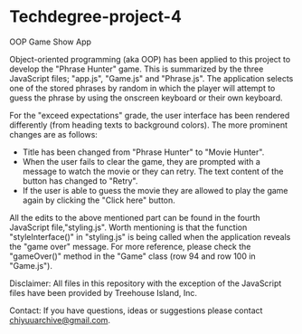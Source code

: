 # Techdegree-project-4
 OOP Game Show App

Object-oriented programming (aka OOP) has been applied to this project to develop the "Phrase Hunter" game. This is summarized by the three JavaScript files; "app.js", "Game.js" and "Phrase.js". The application selects one of the stored phrases by random in which the player will attempt to guess the phrase by using the onscreen keyboard or their own keyboard.

 For the "exceed expectations" grade, the user interface has been rendered differently (from heading texts to background colors). The more prominent changes are as follows:
 - Title has been changed from "Phrase Hunter" to "Movie Hunter".
 - When the user fails to clear the game, they are prompted with a message to watch the movie or they can retry. The text content of the button has changed to "Retry".
 - If the user is able to guess the movie they are allowed to play the game again by clicking the "Click here" button.
 
 All the edits to the above mentioned part can be found in the fourth JavaScript file,"styling.js". Worth mentioning is that the function "styleInterface()" in "styling.js" is being called when the application reveals the "game over" message. For more reference, please check the "gameOver()" method in the "Game" class (row 94 and row 100 in "Game.js").

Disclaimer: All files in this repository with the exception of the JavaScript files have been provided by Treehouse Island, Inc.

Contact: If you have questions, ideas or suggestions please contact chiyuuarchive@gmail.com.